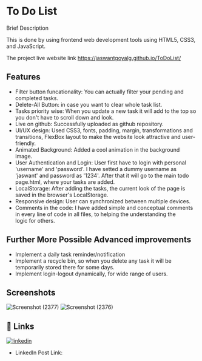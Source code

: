 
# To Do List

Brief Description

This is done by using frontend web development tools using HTML5, CSS3, and JavaScript. 

The project live website link   https://jaswantgoyalg.github.io/ToDoList/



## Features

- Filter button funcationality: You can actually filter your pending and completed tasks.
- Delete-All Button: in case you want to clear whole task list.
- Tasks priority wise: When you update a new task it will add to the top so you don't have to scroll down and look.
- Live on github: Successfully uploaded as github repository.
- UI/UX design: Used CSS3, fonts, padding, margin, transformations and transitions, FlexBox layout to make the website look attractive and user-friendly.
- Animated Background: Added a cool animation in the background image.
- User Authentication and Login: User first have to login with personal 'username' and 'password'. I have setted a dummy username as 'jaswant' and password as '1234'. After that it will go to the main todo page.html, where your tasks are added.
- LocalStorage: After adding the tasks, the current look of the page is saved in the browser's LocalStorage.
- Responsive design: User can synchronized between multiple devices.
- Comments in the code: I have added simple and conceptual comments in every line of code in all files, to helping the understanding the logic for others.


## Further More Possible Advanced improvements

- Implement a daily task reminder/notification
- Implement a recycle bin, so when you delete any task it will be temporarily stored there for some days.
- Implement login-logout dynamically, for wide range of users.


## Screenshots
![Screenshot (2377)](https://github.com/Jaswantgoyalg/ToDoList/assets/110375555/90dc8226-a385-4998-b9ec-c68e099b4df4)
![Screenshot (2376)](https://github.com/Jaswantgoyalg/ToDoList/assets/110375555/4940a2c4-9cbf-45e0-be50-f2143440dca1)



## 🔗 Links
[![linkedin](https://img.shields.io/badge/linkedin-0A66C2?style=for-the-badge&logo=linkedin&logoColor=white)](https://www.linkedin.com/in/jaswantgoyal/)
- LinkedIn Post Link: 



